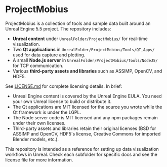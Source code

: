 # ProjectMobius

ProjectMobius is a collection of tools and sample data built around an Unreal Engine 5.5 project. The repository includes:

- **Unreal content** under `UnrealFolder/ProjectMobius/` for real-time visualization.
- Two **Qt applications** in `UnrealFolder/ProjectMobius/Tools/QT_Apps/` used for data capture and plotting.
- A small **Node.js server** in `UnrealFolder/ProjectMobius/Tools/NodeJS/` for TCP communication.
- Various **third-party assets and libraries** such as ASSIMP, OpenCV, and HDF5.

See [LICENSE.md](LICENSE.md) for complete licensing details. In brief:

- Unreal Engine content is covered by the Unreal Engine EULA. You need your own Unreal license to build or distribute it.
- The Qt applications are MIT licensed for the source you wrote while the Qt framework is under the LGPL.
- The Node server code is MIT licensed and any npm packages remain under their own licenses.
- Third-party assets and libraries retain their original licenses (BSD for ASSIMP and OpenCV, HDF5's license, Creative Commons for imported Blender models, etc.).

This repository is intended as a reference for setting up data visualization workflows in Unreal. Check each subfolder for specific docs and see the license file for more information.
